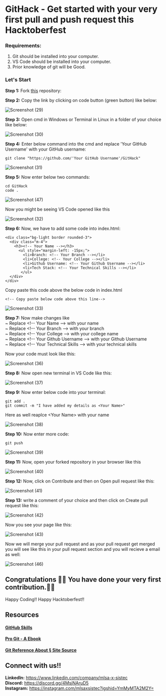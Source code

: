 # GitHack - Get started with your very first pull and push request this Hacktoberfest

### Requirements:
1. Git should be installed into your computer.
2. VS Code should be installed into your computer.
3. Prior knowledge of git will be Good.

### Let's Start

<b>Step 1:</b> Fork [this](https://github.com/Ghanshyam89/GitHack) repository:

<b>Step 2:</b> Copy the link by clicking on code button (green button) like below:
  
  ![Screenshot (29)](https://user-images.githubusercontent.com/63035436/194270313-66c01eb8-80f8-46ba-9c8e-8bef0fc5441d.png)

<b>Step 3:</b> Open cmd in Windows or Terminal in Linux in a folder of your choice like below:
  
  ![Screenshot (30)](https://user-images.githubusercontent.com/63035436/194271416-01c487b5-eccd-4d83-9966-68bbaf7918e7.png)

<b>Step 4:</b> Enter below command into the cmd and replace 'Your GitHub Username' with your GitHub username:  
  ```
  git clone "https://github.com/'Your GitHub Username'/GitHack"
  ```

![Screenshot (31)](https://user-images.githubusercontent.com/63035436/194274874-d01578ac-2699-41c0-8453-4559db34c4cf.png)

<b>Step 5:</b> Now enter below two commands:
```
cd GitHack
code .
```

![Screenshot (47)](https://user-images.githubusercontent.com/63035436/194276047-146b129c-b1b9-4cbe-8cfa-9746573a36c4.png)

Now you might be seeing VS Code opened like this

![Screenshot (32)](https://user-images.githubusercontent.com/63035436/194276217-5acfd7c5-ba18-455b-9a60-8e3f41e541a1.png)

<b>Step 6:</b> Now, we have to add some code into index.html:
  ```
  <div class="bg-light border rounded-3">
    <div class="m-4">
      <h3><!-- Your Name --></h3>
        <ul style="margin-left: -15px;">
          <li>Branch: <!-- Your Branch --></li>
          <li>College: <!-- Your College --></li>
          <li>Github Username: <!-- Your Github Username --></li>
          <li>Tech Stack: <!-- Your Technical Skills --></li>
         </ul>
    </div>
  </div>
  ```

Copy paste this code above the below code in index.html
```
<!-- Copy paste below code above this line-->
```

![Screenshot (33)](https://user-images.githubusercontent.com/63035436/194279411-ca3e869a-3a40-479a-b642-024a59a28c6e.png)

<b>Step 7:</b> Now make changes like <br>
~ Replace \<!-- Your Name --> with your name <br>
~ Replace \<!-- Your Branch --> with your branch <br>
~ Replace \<!-- Your College --> with your college name <br>
~ Replace \<!-- Your Github Username --> with your Github Username <br>
~ Replace \<!-- Your Technical Skills --> with your technical skills

Now your code must look like this:

![Screenshot (36)](https://user-images.githubusercontent.com/63035436/194279678-16bf9505-a785-49fa-a332-259865b7ac72.png)

<b>Step 8:</b> Now open new terminal in VS Code like this:

![Screenshot (37)](https://user-images.githubusercontent.com/63035436/194280114-37aa2e59-52bd-454b-9abd-c5e253a72fb5.png)

<b>Step 9:</b> Now enter below code into your terminal:
```
git add .
git commit -m "I have added my details as <Your Name>"
```
Here as well reaplce \<Your Name> with your name 

![Screenshot (38)](https://user-images.githubusercontent.com/63035436/194280809-d17640a5-1ef2-4edf-85e8-8df488913053.png)

<b>Step 10:</b> Now enter more code:
```
git push
```

![Screenshot (39)](https://user-images.githubusercontent.com/63035436/194281068-4d3950a4-6058-49f3-9989-0668c9919379.png)

<b>Step 11:</b> Now, open your forked repository in your browser like this

![Screenshot (40)](https://user-images.githubusercontent.com/63035436/194281353-3a109f3e-8e8d-41f9-bf1c-bba8d085866f.png)

<b>Step 12:</b> Now, click on Contribute and then on Open pull request like this:

![Screenshot (41)](https://user-images.githubusercontent.com/63035436/194281543-68774ac6-0ff1-479f-a36e-b300bba72113.png)

<b>Step 13:</b> write a comment of your choice and then click on Create pull request like this:

![Screenshot (42)](https://user-images.githubusercontent.com/63035436/194281835-f8355e05-09cf-4bc5-b632-d7e6bb94b129.png)

Now you see your page like this:

![Screenshot (43)](https://user-images.githubusercontent.com/63035436/194281940-c4a1dd01-a0e0-4b5c-9ec3-4a26053b2e43.png)

Now we will merge your pull request and as your pull request get merged you will see like this in your pull request section and you will recieve a email as well:

![Screenshot (46)](https://user-images.githubusercontent.com/63035436/194282515-fe9b8a9a-017d-4d33-b85b-7d8c4082e3e4.png)

## Congratulations 🎉🎉 You have done your very first contribution.🥳🥳

Happy Coding!!
Happy Hacktoberfest!!

## Resources
#### [GitHub Skills](https://skills.github.com/)
#### [Pro Git - A Ebook](https://git-scm.com/book/en/v2)
#### [Git Reference About § Site Source](http://git.github.io/git-reference/)

## Connect with us!!
<b>LinkedIn:</b> https://www.linkedin.com/company/mlsa-x-sistec <br>
<b>Discord:</b> https://discord.gg/4MsjNAruD5 <br>
<b>Instagram:</b> https://instagram.com/mlsaxsistec?igshid=YmMyMTA2M2Y= <br>
